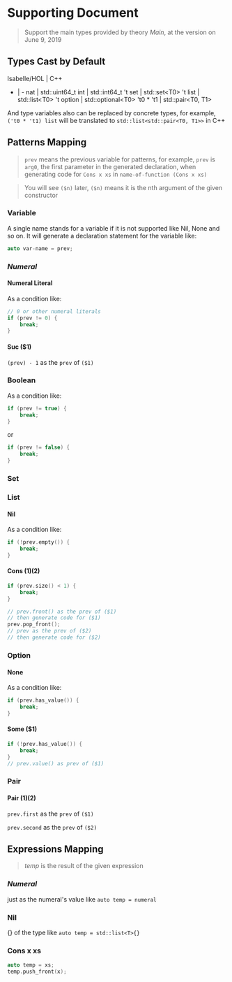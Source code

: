 # Supporting Document

> Support the main types provided by theory *Main*, at the version on June 9, 2019

## Types Cast by Default

Isabelle/HOL | C++
- | -
nat | std::uint64_t
int | std::int64_t
't set | std::set\<T0\>
't list | std::list\<T0\>
't option | std::optional\<T0\>
't0 * 't1 | std::pair\<T0, T1\>

And type variables also can be replaced by concrete types, for example, `('t0 * 't1) list` will be translated to `std::list<std::pair<T0, T1>>` in C++

## Patterns Mapping

> `prev` means the previous variable for patterns, for example, `prev` is `arg0`, the first parameter in the generated declaration, when generating code for `Cons x xs` in `name-of-function (Cons x xs)`

> You will see `($n)` later, `($n)` means it is the nth argument of the given constructor

### Variable

A single name stands for a variable if it is not supported like Nil, None and so on. It will generate a declaration statement for the variable like:

```cpp
auto var-name = prev;
```

### *Numeral*

#### Numeral Literal

As a condition like:

```cpp
// 0 or other numeral literals
if (prev != 0) {
    break;
}
```

#### Suc ($1)

`(prev) - 1` as the `prev` of `($1)`

### Boolean

As a condition like:

```cpp
if (prev != true) {
    break;
}
```

or

```cpp
if (prev != false) {
    break;
}
```

### Set



### List

#### Nil

As a condition like:

```cpp
if (!prev.empty()) {
    break;
}
```

#### Cons ($1) ($2)

```cpp
if (prev.size() < 1) {
    break;
}

// prev.front() as the prev of ($1)
// then generate code for ($1)
prev.pop_front();
// prev as the prev of ($2)
// then generate code for ($2)
```

### Option

#### None

As a condition like:

```cpp
if (prev.has_value()) {
    break;
}
```

#### Some ($1)

```cpp
if (!prev.has_value()) {
    break;
}
// prev.value() as prev of ($1)
```

### Pair

#### Pair ($1) ($2)

`prev.first` as the `prev` of `($1)`

`prev.second` as the `prev` of `($2)`

## Expressions Mapping

> *temp* is the result of the given expression

### *Numeral*

just as the numeral's value like `auto temp = numeral`

### Nil

{} of the type like `auto temp = std::list<T>{}`

### Cons x xs

```cpp
auto temp = xs;
temp.push_front(x);
```
